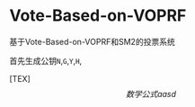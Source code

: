 # Vote-Based-on-VOPRF
基于Vote-Based-on-VOPRF和SM2的投票系统

首先生成公钥`N`,`G`,`Y`,`H`,





[TEX]
$$
\begin{equation}
数学公式
\label{eq:当前公式名}
aasd
\end{equation}
$$
